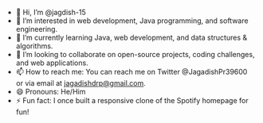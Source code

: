 - 👋 Hi, I’m @jagdish-15
- 👀 I’m interested in web development, Java programming, and software engineering.
- 🌱 I’m currently learning Java, web development, and data structures & algorithms.
- 💞️ I’m looking to collaborate on open-source projects, coding challenges, and web applications.
- 📫 How to reach me: You can reach me on Twitter @JagadishPr39600 or via email at jagadishdrp@gmail.com.
- 😄 Pronouns: He/Him
- ⚡ Fun fact: I once built a responsive clone of the Spotify homepage for fun!
